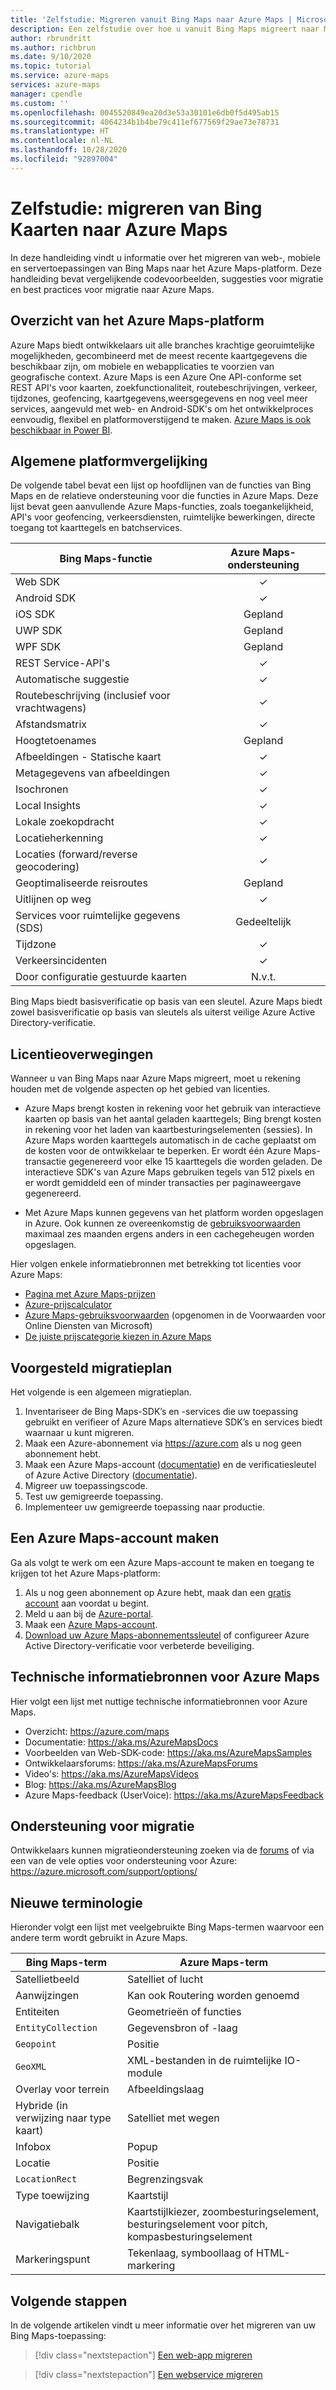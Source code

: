 ```yaml
---
title: 'Zelfstudie: Migreren vanuit Bing Maps naar Azure Maps | Microsoft Azure Maps'
description: Een zelfstudie over hoe u vanuit Bing Maps migreert naar Microsoft Azure Maps. U wordt begeleid bij het overschakelen naar Azure Maps-API's en SDK's.
author: rbrundritt
ms.author: richbrun
ms.date: 9/10/2020
ms.topic: tutorial
ms.service: azure-maps
services: azure-maps
manager: cpendle
ms.custom: ''
ms.openlocfilehash: 0045520849ea20d3e53a30101e6db0f5d495ab15
ms.sourcegitcommit: 4064234b1b4be79c411ef677569f29ae73e78731
ms.translationtype: HT
ms.contentlocale: nl-NL
ms.lasthandoff: 10/28/2020
ms.locfileid: "92897004"
---
```

# <a name="tutorial---migrate-from-bing-maps-to-azure-maps"></a>Zelfstudie: migreren van Bing Kaarten naar Azure Maps

In deze handleiding vindt u informatie over het migreren van web-, mobiele en servertoepassingen van Bing Maps naar het Azure Maps-platform. Deze handleiding bevat vergelijkende codevoorbeelden, suggesties voor migratie en best practices voor migratie naar Azure Maps.

## <a name="azure-maps-platform-overview"></a>Overzicht van het Azure Maps-platform

Azure Maps biedt ontwikkelaars uit alle branches krachtige georuimtelijke mogelijkheden, gecombineerd met de meest recente kaartgegevens die beschikbaar zijn, om mobiele en webapplicaties te voorzien van geografische context. Azure Maps is een Azure One API-conforme set REST API's voor kaarten, zoekfunctionaliteit, routebeschrijvingen, verkeer, tijdzones, geofencing, kaartgegevens,weersgegevens en nog veel meer services, aangevuld met web- en Android-SDK's om het ontwikkelproces eenvoudig, flexibel en platformoverstijgend te maken. [Azure Maps is ook beschikbaar in Power BI](power-bi-visual-getting-started.md).

## <a name="high-level-platform-comparison"></a>Algemene platformvergelijking

De volgende tabel bevat een lijst op hoofdlijnen van de functies van Bing Maps en de relatieve ondersteuning voor die functies in Azure Maps. Deze lijst bevat geen aanvullende Azure Maps-functies, zoals toegankelijkheid, API's voor geofencing, verkeersdiensten, ruimtelijke bewerkingen, directe toegang tot kaarttegels en batchservices.

| Bing Maps-functie                     | Azure Maps-ondersteuning |
|---------------------------------------|:------------------:|
| Web SDK                               | ✓                  |
| Android SDK                           | ✓                  |
| iOS SDK                               | Gepland            |
| UWP SDK                               | Gepland            |
| WPF SDK                               | Gepland            |
| REST Service-API's                     | ✓                  |
| Automatische suggestie                           | ✓                  |
| Routebeschrijving (inclusief voor vrachtwagens)          | ✓                  |
| Afstandsmatrix                       | ✓                  |
| Hoogtetoenames                            | Gepland            |
| Afbeeldingen - Statische kaart                  | ✓                  |
| Metagegevens van afbeeldingen                      | ✓                  |
| Isochronen                            | ✓                  |
| Local Insights                        | ✓                  |
| Lokale zoekopdracht                          | ✓                  |
| Locatieherkenning                  | ✓                  |
| Locaties (forward/reverse geocodering) | ✓                  |
| Geoptimaliseerde reisroutes            | Gepland            |
| Uitlijnen op weg                         | ✓                  |
| Services voor ruimtelijke gegevens (SDS)           | Gedeeltelijk            |
| Tijdzone                             | ✓                  |
| Verkeersincidenten                     | ✓                  |
| Door configuratie gestuurde kaarten             | N.v.t.                |

Bing Maps biedt basisverificatie op basis van een sleutel. Azure Maps biedt zowel basisverificatie op basis van sleutels als uiterst veilige Azure Active Directory-verificatie.

## <a name="licensing-considerations"></a>Licentieoverwegingen

Wanneer u van Bing Maps naar Azure Maps migreert, moet u rekening houden met de volgende aspecten op het gebied van licenties.

-   Azure Maps brengt kosten in rekening voor het gebruik van interactieve kaarten op basis van het aantal geladen kaarttegels; Bing brengt kosten in rekening voor het laden van kaartbesturingselementen (sessies). In Azure Maps worden kaarttegels automatisch in de cache geplaatst om de kosten voor de ontwikkelaar te beperken. Er wordt één Azure Maps-transactie gegenereerd voor elke 15 kaarttegels die worden geladen. De interactieve SDK's van Azure Maps gebruiken tegels van 512 pixels en er wordt gemiddeld een of minder transacties per paginaweergave gegenereerd.

-   Met Azure Maps kunnen gegevens van het platform worden opgeslagen in Azure. Ook kunnen ze overeenkomstig de [gebruiksvoorwaarden](https://www.microsoftvolumelicensing.com/DocumentSearch.aspx?Mode=3&DocumentTypeId=31) maximaal zes maanden ergens anders in een cachegeheugen worden opgeslagen.

Hier volgen enkele informatiebronnen met betrekking tot licenties voor Azure Maps:

-   [Pagina met Azure Maps-prijzen](https://azure.microsoft.com/pricing/details/azure-maps/)
-   [Azure-prijscalculator](https://azure.microsoft.com/pricing/calculator/?service=azure-maps)
-   [Azure Maps-gebruiksvoorwaarden](https://www.microsoftvolumelicensing.com/DocumentSearch.aspx?Mode=3&DocumentTypeId=31) (opgenomen in de Voorwaarden voor Online Diensten van Microsoft)
-   [De juiste prijscategorie kiezen in Azure Maps](./choose-pricing-tier.md)

## <a name="suggested-migration-plan"></a>Voorgesteld migratieplan

Het volgende is een algemeen migratieplan.

1.  Inventariseer de Bing Maps-SDK’s en -services die uw toepassing gebruikt en verifieer of Azure Maps alternatieve SDK’s en services biedt waarnaar u kunt migreren.
2.  Maak een Azure-abonnement via <https://azure.com> als u nog geen abonnement hebt.
3.  Maak een Azure Maps-account ([documentatie](./how-to-manage-account-keys.md)) en de verificatiesleutel of Azure Active Directory ([documentatie](./how-to-manage-authentication.md)).
4.  Migreer uw toepassingscode.
5.  Test uw gemigreerde toepassing.
6.  Implementeer uw gemigreerde toepassing naar productie.

## <a name="create-an-azure-maps-account"></a>Een Azure Maps-account maken

Ga als volgt te werk om een Azure Maps-account te maken en toegang te krijgen tot het Azure Maps-platform:

1. Als u nog geen abonnement op Azure hebt, maak dan een [gratis account](https://azure.microsoft.com/free/) aan voordat u begint.
2. Meld u aan bij de [Azure-portal](https://portal.azure.com/).
3. Maak een [Azure Maps-account](./how-to-manage-account-keys.md). 
4. [Download uw Azure Maps-abonnementssleutel](./how-to-manage-authentication.md#view-authentication-details) of configureer Azure Active Directory-verificatie voor verbeterde beveiliging.

## <a name="azure-maps-technical-resources"></a>Technische informatiebronnen voor Azure Maps

Hier volgt een lijst met nuttige technische informatiebronnen voor Azure Maps.

-   Overzicht: https://azure.com/maps
-   Documentatie: <https://aka.ms/AzureMapsDocs>
-   Voorbeelden van Web-SDK-code: <https://aka.ms/AzureMapsSamples>
-   Ontwikkelaarsforums: <https://aka.ms/AzureMapsForums>
-   Video's: <https://aka.ms/AzureMapsVideos>
-   Blog: <https://aka.ms/AzureMapsBlog>
-   Azure Maps-feedback (UserVoice): <https://aka.ms/AzureMapsFeedback>

## <a name="migration-support"></a>Ondersteuning voor migratie

Ontwikkelaars kunnen migratieondersteuning zoeken via de [forums](/answers/topics/azure-maps.html) of via een van de vele opties voor ondersteuning voor Azure: <https://azure.microsoft.com/support/options/>

## <a name="new-terminology"></a>Nieuwe terminologie 

Hieronder volgt een lijst met veelgebruikte Bing Maps-termen waarvoor een andere term wordt gebruikt in Azure Maps.

| Bing Maps-term                    | Azure Maps-term                                                |
|-----------------------------------|----------------------------------------------------------------|
| Satellietbeeld                            | Satelliet of lucht                                            |
| Aanwijzingen                        | Kan ook Routering worden genoemd                             |
| Entiteiten                          | Geometrieën of functies                                         |
| `EntityCollection`                | Gegevensbron of -laag                                           |
| `Geopoint`                        | Positie                                                       |
| `GeoXML`                          | XML-bestanden in de ruimtelijke IO-module                             |
| Overlay voor terrein                    | Afbeeldingslaag                                                    |
| Hybride (in verwijzing naar type kaart) | Satelliet met wegen                                           |
| Infobox                           | Popup                                                          |
| Locatie                          | Positie                                                       |
| `LocationRect`                    | Begrenzingsvak                                                   |
| Type toewijzing                          | Kaartstijl                                                      |
| Navigatiebalk                    | Kaartstijlkiezer, zoombesturingselement, besturingselement voor pitch, kompasbesturingselement |
| Markeringspunt                           | Tekenlaag, symboollaag of HTML-markering                      |

## <a name="next-steps"></a>Volgende stappen

In de volgende artikelen vindt u meer informatie over het migreren van uw Bing Maps-toepassing:

> [!div class="nextstepaction"]
> [Een web-app migreren](migrate-from-bing-maps-web-app.md)

> [!div class="nextstepaction"]
> [Een webservice migreren](migrate-from-bing-maps-web-services.md)